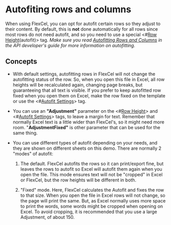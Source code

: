 # Autofiting rows and columns

When using FlexCel, you can opt for autofit certain rows so they adjust
to their content. By default, this is **not** done automatically for all
rows since most rows do not need autofit, and so you need to use a special
\<\#[Row Height](https://doc.tmssoftware.com/flexcel/net/guides/reports-tag-reference.html#row-height)(autofit)\> tag. *Make sure you read 
[Autofitting Rows and Columns](https://doc.tmssoftware.com/flexcel/net/guides/api-developer-guide.html#autofitting-rows-and-columns) in the API developer's guide for more information on autofitting.*

## Concepts

- With default settings, autofitting rows in FlexCel will not change the
  autofitting status of the row. So, when you open this file in
  Excel, all row heights will be recalculated again, changing page
  breaks, but guaranteeing that all text is visible. If you prefer
  to keep autofitted row fixed when you open them on Excel, make the
  row fixed on the template or use the \<\#[Autofit Settings](https://doc.tmssoftware.com/flexcel/net/guides/reports-tag-reference.html#autofit-settings)\> tag.

- You can use an **\"Adjustment\"** parameter on the \<\#[Row Height](https://doc.tmssoftware.com/flexcel/net/guides/reports-tag-reference.html#row-height)\> and \<\#[Autofit Settings](https://doc.tmssoftware.com/flexcel/net/guides/reports-tag-reference.html#autofit-settings)\> tags, to
  leave a margin for text. Remember that normally Excel text is a
  little wider than FlexCel\'s, so it might need more room.
  \"**AdjustmentFixed\"** is other parameter that can be used for
  the same thing.

- You can use different types of autofit depending on your needs, and
  they are shown on different sheets on this demo. There are
  normally 2 \"modes\" of autofit:

   1. The default. FlexCel autofits the rows so it can print/export
   fine, but leaves the rows to autofit so Excel will autofit them
     again when you open the file. This mode ensures text will not be
     \"cropped\" in Excel or FlexCel, but the row heights will be
     different in both.

   2. \"Fixed\" mode. Here, FlexCel calculates the Autofit and fixes
   the row to that size. When you open the file in Excel rows will
   not change, so the page will print the same. But, as Excel
   normally uses more space to print the words, some words might be
   cropped when opening on Excel. To avoid cropping, it is
   recommended that you use a large Adjustment, of about 150.
